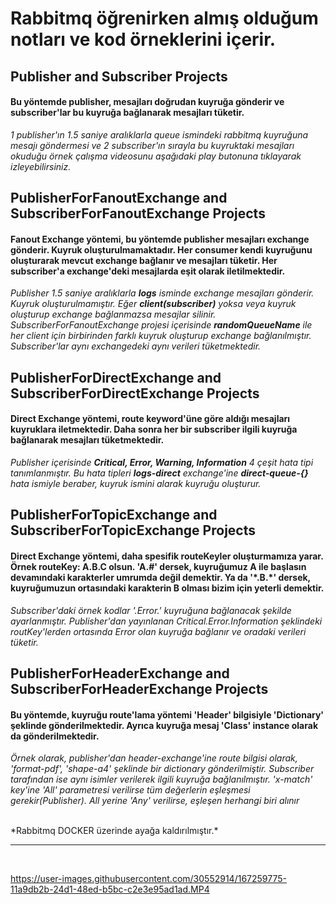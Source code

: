 <h1>Rabbitmq öğrenirken almış olduğum notları ve kod örneklerini içerir.</h1>

<h2>Publisher and Subscriber Projects</h2>
<p>
   <h4>Bu yöntemde publisher, mesajları doğrudan kuyruğa gönderir ve subscriber'lar bu kuyruğa bağlanarak mesajları tüketir.</h4>
      
   <i>1 publisher'ın 1.5 saniye aralıklarla queue ismindeki rabbitmq kuyruğuna mesajı göndermesi ve 2 subscriber'ın sırayla bu kuyruktaki mesajları okuduğu örnek çalışma videosunu aşağıdaki play butonuna tıklayarak izleyebilirsiniz.</i>
</p>

<h2>PublisherForFanoutExchange and SubscriberForFanoutExchange Projects</h2>
<p>
   <h4>Fanout Exchange yöntemi, bu yöntemde publisher mesajları exchange gönderir. Kuyruk oluşturulmamaktadır. Her consumer kendi kuyruğunu oluşturarak mevcut exchange bağlanır ve mesajları tüketir. Her subscriber'a exchange'deki mesajlarda eşit olarak iletilmektedir.</h4>
  
  <i>Publisher 1.5 saniye aralıklarla <b>logs</b> isminde exchange mesajları gönderir. Kuyruk oluşturulmamıştır. Eğer <b>client(subscriber)</b> yoksa veya kuyruk oluşturup exchange bağlanmazsa mesajlar silinir. SubscriberForFanoutExchange projesi içerisinde <b>randomQueueName</b> ile her client için birbirinden farklı kuyruk oluşturup exchange bağlanılmıştır. Subscriber'lar aynı exchangedeki aynı verileri tüketmektedir.</i>
</p>

<h2>PublisherForDirectExchange and SubscriberForDirectExchange Projects</h2>
<p>
  <h4>Direct Exchange yöntemi, route keyword'üne göre aldığı mesajları kuyruklara iletmektedir. Daha sonra her bir subscriber ilgili kuyruğa bağlanarak mesajları tüketmektedir.</h4>
  
  <i>Publisher içerisinde <b>Critical, Error, Warning, Information</b> 4 çeşit hata tipi tanımlanmıştır. Bu hata tipleri <b>logs-direct</b> exchange'ine <b>direct-queue-{}</b> hata ismiyle beraber, kuyruk ismini alarak kuyruğu oluşturur.</i>
</p>

<h2>PublisherForTopicExchange and SubscriberForTopicExchange Projects</h2>
<p>
  <h4>Direct Exchange yöntemi, daha spesifik routeKeyler oluşturmamıza yarar. Örnek routeKey: A.B.C olsun. 'A.#' dersek, kuyruğumuz A ile başlasın devamındaki karakterler umrumda değil demektir. Ya da '*.B.*' dersek, kuyruğumuzun ortasındaki karakterin B olması bizim için yeterli demektir.</h4>
  
  <i>Subscriber'daki örnek kodlar '*.Error.*' kuyruğuna bağlanacak şekilde ayarlanmıştır. Publisher'dan yayınlanan Critical.Error.Information şeklindeki routKey'lerden ortasında Error olan kuyruğa bağlanır ve oradaki verileri tüketir.</i>
</p>

<h2>PublisherForHeaderExchange and SubscriberForHeaderExchange Projects</h2>
<p>
  <h4>Bu yöntemde, kuyruğu route'lama yöntemi 'Header' bilgisiyle 'Dictionary' şeklinde gönderilmektedir. Ayrıca kuyruğa mesaj 'Class' instance olarak da gönderilmektedir.</h4>
  
  <i>Örnek olarak, publisher'dan header-exchange'ine route bilgisi olarak, 'format-pdf', 'shape-a4' şeklinde bir dictionary gönderilmiştir. Subscriber tarafından ise aynı isimler verilerek ilgili kuyruğa bağlanılmıştır. 'x-match' key'ine 'All' parametresi verilirse tüm değerlerin eşleşmesi gerekir(Publisher). All yerine 'Any' verilirse, eşleşen herhangi biri alınır</i>
</p>

<br/>
*Rabbitmq DOCKER üzerinde ayağa kaldırılmıştır.*

<hr/>
<br/>

https://user-images.githubusercontent.com/30552914/167259775-11a9db2b-24d1-48ed-b5bc-c2e3e95ad1ad.MP4
